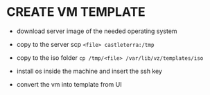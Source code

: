 # CREATE VM TEMPLATE

- download server image of the needed operating system

- copy to the server scp `<file> castleterra:/tmp`

- copy to the iso folder `cp /tmp/<file> /var/lib/vz/templates/iso`

- install os inside the machine and insert the ssh key

- convert the vm into template from UI

